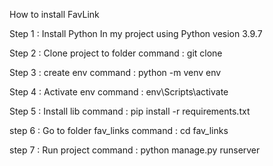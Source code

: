 How to install FavLink

Step 1 : Install Python
    In my project using Python vesion 3.9.7

Step 2 : Clone project to folder
  command : git clone

Step 3 : create env
  command : python -m venv env

Step 4 : Activate env
  command : env\Scripts\activate

Step 5 : Install lib
  command : pip install -r requirements.txt

step 6 : Go to folder fav_links
  command : cd fav_links

step 7 : Run project
  command : python manage.py runserver
  
 
 
